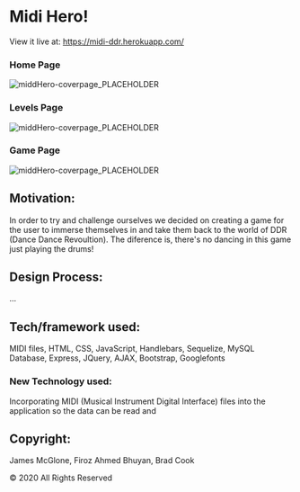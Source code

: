 # Midi Hero!

View it live at: <https://midi-ddr.herokuapp.com/>

### Home Page
![middHero-coverpage_PLACEHOLDER](https://github.com/jpmc3630/project2/blob/master/public/images/screenshot1.PNG)

### Levels Page
![middHero-coverpage_PLACEHOLDER](https://github.com/jpmc3630/project2/blob/master/public/images/screenshot2.PNG)

### Game Page
![middHero-coverpage_PLACEHOLDER](https://raw.githubusercontent.com/jpmc3630/project2/master/images/screenshot2.png)

## Motivation:

In order to try and challenge ourselves we decided on creating a game for the user to immerse themselves in and take them back to the world of DDR (Dance Dance Revoultion). The diference is, there's no dancing in this game just playing the drums!

## Design Process:

...

## Tech/framework used:

MIDI files, HTML, CSS, JavaScript, Handlebars, Sequelize, MySQL Database, Express, JQuery, AJAX, Bootstrap, Googlefonts

### New Technology used:

Incorporating MIDI (Musical Instrument Digital Interface) files into the application so the data can be read and 

## Copyright:

James McGlone, Firoz Ahmed Bhuyan, Brad Cook

© 2020 All Rights Reserved
